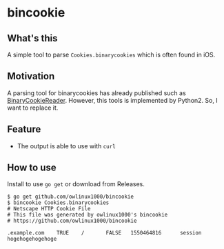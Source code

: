 # bincookie

## What's this

A simple tool to parse `Cookies.binarycookies` which is often found in iOS.

## Motivation

A parsing tool for binarycookies has already published such as [BinaryCookieReader](https://github.com/as0ler/BinaryCookieReader). However, this tools is implemented by Python2. So, I want to replace it.

## Feature

- The output is able to use with `curl`

## How to use

Install to use `go get` or download from Releases.
```
$ go get github.com/owlinux1000/bincookie
$ bincookie Cookies.binarycookies
# Netscape HTTP Cookie File
# This file was generated by owlinux1000's bincookie
# https://github.com/owlinux1000/bincookie

.example.com    TRUE    /       FALSE   1550464816      session     hogehogehogehoge
```
